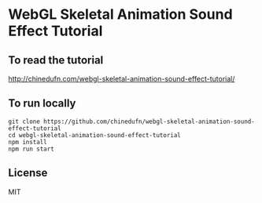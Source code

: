 # WebGL Skeletal Animation Sound Effect Tutorial

## To read the tutorial

http://chinedufn.com/webgl-skeletal-animation-sound-effect-tutorial/

## To run locally

```
git clone https://github.com/chinedufn/webgl-skeletal-animation-sound-effect-tutorial
cd webgl-skeletal-animation-sound-effect-tutorial
npm install
npm run start
```

## License

MIT
